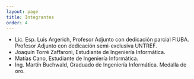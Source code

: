 ```yaml
---
layout: page
title: Integrantes
order: 4
---
```


* Lic. Esp. Luis Argerich, Profesor Adjunto con dedicación parcial FIUBA. Profesor Adjunto con dedicación semi-exclusiva UNTREF.
* Joaquín Torré Zaffaroni, Estudiante de Ingeniería Informática.
* Matías Cano, Estudiante de Ingeniería Informática.
* Ing. Martín Buchwald, Graduado de Ingeniería Informática. Medalla de oro.


